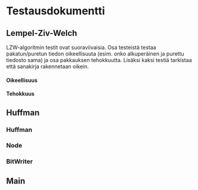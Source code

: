 Testausdokumentti
===
## Lempel-Ziv-Welch 
LZW-algoritmin testit ovat suoraviivaisia. Osa testeistä testaa pakatun/puretun tiedon oikeellisuuta (esim. onko alkuperäinen ja purettu tiedosto sama) ja osa pakkauksen tehokkuutta. Lisäksi kaksi testiä tarkistaa että sanakirja rakennetaan oikein.
#### Oikeellisuus

#### Tehokkuus

## Huffman
### Huffman
### Node
### BitWriter
## Main
